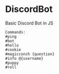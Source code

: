 # DiscordBot
Basic Discord Bot in JS

	Commands:
	#ping
	#bot
	#hello
	#cookie
	#magicconch {question}
	#info @{username}
	#puppy
	#roll
